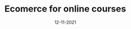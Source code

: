 ---
title: Ecomerce for online courses
description: Simple app for onboarding online course members. Automatic invoice generation, Stripe payments, Mailchimp integration.
date: 12-11-2021
tags:
 - Firebase
 - Node.js
 - Stripe
---